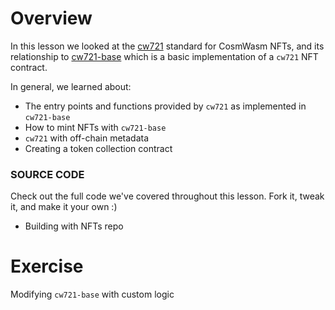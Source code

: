 <!---
Course: 2 
Lesson: 1
Exercise: 6 (Summary)
-->

# Overview

In this lesson we looked at the [cw721](https://github.com/CosmWasm/cw-nfts/blob/main/packages/cw721/README.md) standard for CosmWasm NFTs, and its relationship to [cw721-base](https://crates.io/crates/cw721-base) which is a basic implementation of a `cw721` NFT contract.

In general, we learned about:

- The entry points and functions provided by `cw721` as implemented in `cw721-base`
- How to mint NFTs with `cw721-base`
- `cw721` with off-chain metadata
- Creating a token collection contract

### **SOURCE CODE**
Check out the full code we've covered throughout this lesson. Fork it, tweak it, and make it your own :)
- <ExternalLink href="https://github.com/phi-labs-ltd/area-52-courses
/">Building with NFTs repo</ExternalLink>

# Exercise

Modifying `cw721-base` with custom logic